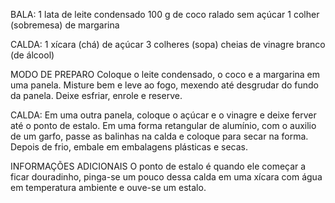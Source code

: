 BALA:
1 lata de leite condensado
100 g de coco ralado sem açúcar
1 colher (sobremesa) de margarina

CALDA:
1 xícara (chá) de açúcar
3 colheres (sopa) cheias de vinagre branco (de álcool)

MODO DE PREPARO
Coloque o leite condensado, o coco e a margarina em uma panela.
Misture bem e leve ao fogo, mexendo até desgrudar do fundo da panela.
Deixe esfriar, enrole e reserve.

CALDA:
Em uma outra panela, coloque o açúcar e o vinagre e deixe ferver até o ponto de estalo.
Em uma forma retangular de alumínio, com o auxilio de um garfo, passe as balinhas na calda e coloque para secar na forma.
Depois de frio, embale em embalagens plásticas e secas.

INFORMAÇÕES ADICIONAIS
O ponto de estalo é quando ele começar a ficar douradinho, pinga-se um pouco dessa calda em uma xícara com água em temperatura ambiente e ouve-se um estalo.
